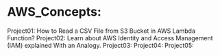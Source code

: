 # AWS_Concepts:

Project01: How to Read a CSV File from S3 Bucket in AWS Lambda Function?
Project02: Learn about AWS Identity and Access Management (IAM) explained With an Analogy.
Project03:
Project04:
Project05:
